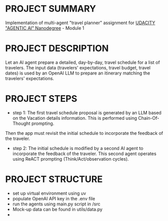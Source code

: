 # PROJECT SUMMARY

Implementation of multi-agent "travel planner" assignment for [UDACITY "AGENTIC AI" Nanodegree](https://www.udacity.com/course/agentic-ai--nd900) - Module 1

# PROJECT DESCRIPTION

Let an AI agent prepare a detailed, day-by-day, travel schedule for a list of travelers.
The input data (travelers' expectations, travel budget, travel dates) is used by an OpenAI LLM to prepare an itinerary matching the travelers' expectations.

# PROJECT STEPS

- step 1: The first travel schedule proposal is generated by an LLM based on the Vacation details information. This is performed using Chain-Of-Thought prompting.

Then the app must revisit the initial schedule to incorporate the feedback of the traveler.

- step 2: The initial schedule is modified by a second AI agent to incorporate the feedback of the traveler.
This second agent operates using ReACT prompting (Think/Act/observation cycles).

# PROJECT STRUCTURE

- set up virtual environment using uv
- populate OpenAI API key in the .env file
- run the agents using main.py script in /src
- Mock-up data can be found in utils/data.py
- 

